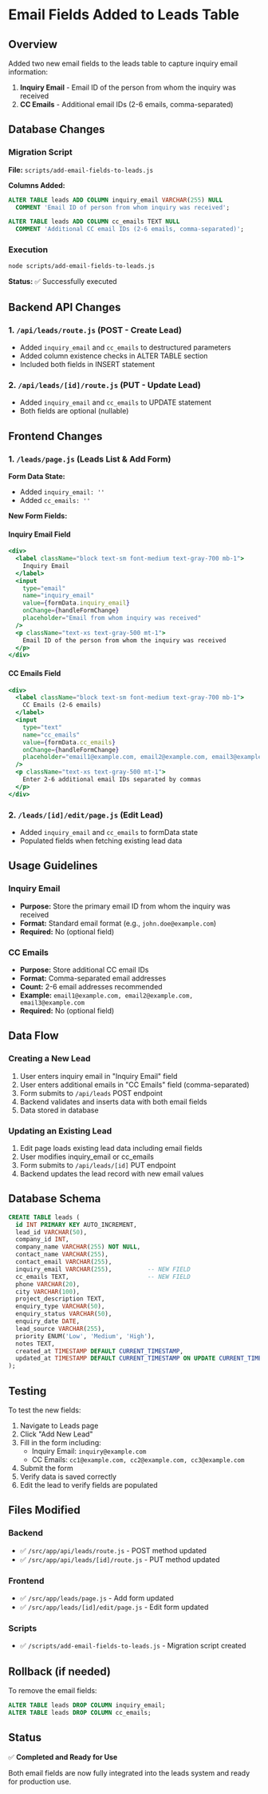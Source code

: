 # Email Fields Added to Leads Table

## Overview
Added two new email fields to the leads table to capture inquiry email information:
1. **Inquiry Email** - Email ID of the person from whom the inquiry was received
2. **CC Emails** - Additional email IDs (2-6 emails, comma-separated)

## Database Changes

### Migration Script
**File:** `scripts/add-email-fields-to-leads.js`

**Columns Added:**
```sql
ALTER TABLE leads ADD COLUMN inquiry_email VARCHAR(255) NULL 
  COMMENT 'Email ID of person from whom inquiry was received';

ALTER TABLE leads ADD COLUMN cc_emails TEXT NULL 
  COMMENT 'Additional CC email IDs (2-6 emails, comma-separated)';
```

### Execution
```bash
node scripts/add-email-fields-to-leads.js
```

**Status:** ✅ Successfully executed

## Backend API Changes

### 1. `/api/leads/route.js` (POST - Create Lead)
- Added `inquiry_email` and `cc_emails` to destructured parameters
- Added column existence checks in ALTER TABLE section
- Included both fields in INSERT statement

### 2. `/api/leads/[id]/route.js` (PUT - Update Lead)
- Added `inquiry_email` and `cc_emails` to UPDATE statement
- Both fields are optional (nullable)

## Frontend Changes

### 1. `/leads/page.js` (Leads List & Add Form)

**Form Data State:**
- Added `inquiry_email: ''`
- Added `cc_emails: ''`

**New Form Fields:**

#### Inquiry Email Field
```jsx
<div>
  <label className="block text-sm font-medium text-gray-700 mb-1">
    Inquiry Email
  </label>
  <input
    type="email"
    name="inquiry_email"
    value={formData.inquiry_email}
    onChange={handleFormChange}
    placeholder="Email from whom inquiry was received"
  />
  <p className="text-xs text-gray-500 mt-1">
    Email ID of the person from whom the inquiry was received
  </p>
</div>
```

#### CC Emails Field
```jsx
<div>
  <label className="block text-sm font-medium text-gray-700 mb-1">
    CC Emails (2-6 emails)
  </label>
  <input
    type="text"
    name="cc_emails"
    value={formData.cc_emails}
    onChange={handleFormChange}
    placeholder="email1@example.com, email2@example.com, email3@example.com"
  />
  <p className="text-xs text-gray-500 mt-1">
    Enter 2-6 additional email IDs separated by commas
  </p>
</div>
```

### 2. `/leads/[id]/edit/page.js` (Edit Lead)
- Added `inquiry_email` and `cc_emails` to formData state
- Populated fields when fetching existing lead data

## Usage Guidelines

### Inquiry Email
- **Purpose:** Store the primary email ID from whom the inquiry was received
- **Format:** Standard email format (e.g., `john.doe@example.com`)
- **Required:** No (optional field)

### CC Emails
- **Purpose:** Store additional CC email IDs
- **Format:** Comma-separated email addresses
- **Count:** 2-6 email addresses recommended
- **Example:** `email1@example.com, email2@example.com, email3@example.com`
- **Required:** No (optional field)

## Data Flow

### Creating a New Lead
1. User enters inquiry email in "Inquiry Email" field
2. User enters additional emails in "CC Emails" field (comma-separated)
3. Form submits to `/api/leads` POST endpoint
4. Backend validates and inserts data with both email fields
5. Data stored in database

### Updating an Existing Lead
1. Edit page loads existing lead data including email fields
2. User modifies inquiry_email or cc_emails
3. Form submits to `/api/leads/[id]` PUT endpoint
4. Backend updates the lead record with new email values

## Database Schema

```sql
CREATE TABLE leads (
  id INT PRIMARY KEY AUTO_INCREMENT,
  lead_id VARCHAR(50),
  company_id INT,
  company_name VARCHAR(255) NOT NULL,
  contact_name VARCHAR(255),
  contact_email VARCHAR(255),
  inquiry_email VARCHAR(255),          -- NEW FIELD
  cc_emails TEXT,                      -- NEW FIELD
  phone VARCHAR(20),
  city VARCHAR(100),
  project_description TEXT,
  enquiry_type VARCHAR(50),
  enquiry_status VARCHAR(50),
  enquiry_date DATE,
  lead_source VARCHAR(255),
  priority ENUM('Low', 'Medium', 'High'),
  notes TEXT,
  created_at TIMESTAMP DEFAULT CURRENT_TIMESTAMP,
  updated_at TIMESTAMP DEFAULT CURRENT_TIMESTAMP ON UPDATE CURRENT_TIMESTAMP
);
```

## Testing

To test the new fields:

1. Navigate to Leads page
2. Click "Add New Lead"
3. Fill in the form including:
   - Inquiry Email: `inquiry@example.com`
   - CC Emails: `cc1@example.com, cc2@example.com, cc3@example.com`
4. Submit the form
5. Verify data is saved correctly
6. Edit the lead to verify fields are populated

## Files Modified

### Backend
- ✅ `/src/app/api/leads/route.js` - POST method updated
- ✅ `/src/app/api/leads/[id]/route.js` - PUT method updated

### Frontend
- ✅ `/src/app/leads/page.js` - Add form updated
- ✅ `/src/app/leads/[id]/edit/page.js` - Edit form updated

### Scripts
- ✅ `/scripts/add-email-fields-to-leads.js` - Migration script created

## Rollback (if needed)

To remove the email fields:

```sql
ALTER TABLE leads DROP COLUMN inquiry_email;
ALTER TABLE leads DROP COLUMN cc_emails;
```

## Status
✅ **Completed and Ready for Use**

Both email fields are now fully integrated into the leads system and ready for production use.
